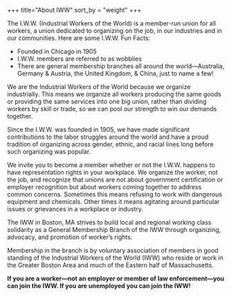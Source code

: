 +++
title="About IWW"
sort_by = "weight"
+++
 
The I.W.W. (Industrial Workers of the World) is a member-run union for
all workers, a union dedicated to organizing on the job, in our
industries and in our communities. Here are some I.W.W. Fun Facts:

- Founded in Chicago in 1905
- I.W.W. members are referred to as wobblies
- There are general membership branches all around the world—Australia, 
  Germany & Austria, the United Kingdom, & China, just to name a few!

We are the Industrial Workers of the World because we organize
industrially. This means we organize all workers producing the same
goods or providing the same services into one big union, rather than
dividing workers by skill or trade, so we can pool our strength to win
our demands together.
   
Since the I.W.W. was founded in 1905, we have made significant
contributions to the labor struggles around the world and have a proud
tradition of organizing across gender, ethnic, and racial lines long
before such organizing was popular.

We invite you to become a member whether or not the I.W.W. happens to
have representation rights in your workplace. We organize the worker,
not the job, and recognize that unions are not about government
certification or employer recognition but about workers coming
together to address common concerns. Sometimes this means refusing to
work with dangerous equipment and chemicals. Other times it means
agitating around particular issues or grievances in a workplace or
industry.
     
The IWW in Boston, MA strives to build local and regional working
class solidarity as a General Membership Branch of the IWW through
organizing, advocacy, and promotion of worker’s rights.
     
Membership in the branch is by voluntary association of members in
good standing of the Industrial Workers of the World (IWW) who reside
or work in the Greater Boston Area and much of the Eastern half of
Massachusetts.

**If you are a worker—not an employer or member of law enforcement—you
can join the IWW. If you are unemployed you can join the IWW!**